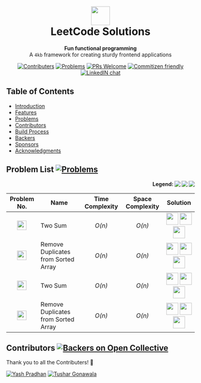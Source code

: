 <h1 align="center"><img src="https://leetcode.com/static/images/LeetCode_logo.png" height="50px"> 
<br>LeetCode Solutions
</h1>
<div align="center">
  <strong>Fun functional programming</strong>
</div>
<div align="center">
  A <code>4kb</code> framework for creating sturdy frontend applications
  
</div>
<div align="center">

[![Contributers](https://img.shields.io/static/v1.svg?label=Contributers&message=%205%20&color=orange)](https://github.com/pradhan1234/leetcode/graphs/contributors)
[![Problems](https://img.shields.io/badge/%23Problems-50-yellow.svg)](https://github.com/pradhan1234/leetcode) 
[![PRs Welcome](https://img.shields.io/badge/PRs-Welcome-green.svg)]() 
[![Commitizen friendly](https://img.shields.io/badge/Commitizen-Friendly-brightgreen.svg)](https://github.com/pradhan1234/leetcode/community)
[![LinkedIN chat](https://img.shields.io/badge/Chat-On_LinkedIN-0077B5.svg)](https://linkedin.com)

</div>




## Table of Contents

- [Introduction](#introduction)
- [Features](#features)
- [Problems](#problems)
- [Contributors](#contributors)
- [Build Process](#build-process)
- [Backers](#backers-)
- [Sponsors](#sponsors-)
- [Acknowledgments](#acknowledgments)


## Problem List [![Problems](https://img.shields.io/badge/%23Problems-50-yellow.svg)](#problems)	



<p align="right" > 
<img align="right" src="https://img.shields.io/static/v1.svg?label=&message=HARD&color=red"> 
<img align="right" src="https://img.shields.io/static/v1.svg?label=&message=MEDIUM&color=orange">
<img align="right" src="https://img.shields.io/static/v1.svg?label=&message=EASY&color=green">
<b> Legend: </b> </p>


| Problem No. | Name | Time Complexity | Space Complexity | Solution |
|:--------:| -------- | :--------: | :--------: |:--------:|
| <img src="https://img.shields.io/static/v1.svg?label=&message=0026.&color=orange" height="25">      | Two Sum     | *O(n)*     | *O(n)*     | <img height="32" width="32" src="https://cdn.jsdelivr.net/npm/simple-icons@latest/icons/java.svg" /> <img height="32" width="32" src="https://cdn.jsdelivr.net/npm/simple-icons@latest/icons/python.svg" /> <img height="32" width="32" src="https://cdn.jsdelivr.net/npm/simple-icons@latest/icons/cplusplus.svg" /> |
| <img src="https://img.shields.io/static/v1.svg?label=&message=0026.&color=orange" height="25">     | Remove Duplicates from Sorted Array     | *O(n)*     | *O(n)*     | <img height="32" width="32" src="https://cdn.jsdelivr.net/npm/simple-icons@latest/icons/java.svg" /> <img height="32" width="32" src="https://cdn.jsdelivr.net/npm/simple-icons@latest/icons/python.svg" /> <img height="32" width="32" src="https://cdn.jsdelivr.net/npm/simple-icons@latest/icons/cplusplus.svg" />|
| <img src="https://img.shields.io/static/v1.svg?label=&message=0026.&color=orange" height="25">      | Two Sum     | *O(n)*     | *O(n)*     | <img height="32" width="32" src="https://cdn.jsdelivr.net/npm/simple-icons@latest/icons/java.svg" /> <img height="32" width="32" src="https://cdn.jsdelivr.net/npm/simple-icons@latest/icons/python.svg" /> <img height="32" width="32" src="https://cdn.jsdelivr.net/npm/simple-icons@latest/icons/cplusplus.svg" /> |
| <img src="https://img.shields.io/static/v1.svg?label=&message=0026.&color=orange" height="25">     | Remove Duplicates from Sorted Array     | *O(n)*     | *O(n)*     | <img height="32" width="32" src="https://cdn.jsdelivr.net/npm/simple-icons@latest/icons/java.svg" /> <img height="32" width="32" src="https://cdn.jsdelivr.net/npm/simple-icons@latest/icons/python.svg" /> <img height="32" width="32" src="https://cdn.jsdelivr.net/npm/simple-icons@latest/icons/cplusplus.svg" />|

<!--
Complexities:
     *O(n)*
     *&theta;(n)* 
     *&Omega;(n)*
     
Alternative way for rows:
    | ![Contributers](https://img.shields.io/static/v1.svg?label=&message=0026.&color=red)     | Remove Duplicates from Sorted Array      | *&theta;(n)*     | *&theta;(n)*     | <img src="https://img.shields.io/static/v1.svg?label=&message=JAVA&color=007396&logo=java"> <img src="https://img.shields.io/static/v1.svg?label=&message=Python&color=yellow&logo=python"> |
    
    | 0001.     | Two Sum     | *O(n)*     | *O(n)*     | ![Contributers](https://img.shields.io/static/v1.svg?label=&message=EASY&color=green)     |
    | 0001.     | Two Sum     | *&theta;(n)*     | *&theta;(n)*     | ![Contributers](https://img.shields.io/static/v1.svg?label=&message=MEDIUM&color=orange)     |
    | 0026.     | Remove Duplicates from Sorted Array     | *&Omega;(n)*     | *&Omega;(n)*     | ![Contributers](https://img.shields.io/static/v1.svg?label=&message=HARD&color=red)     |


-->



## Contributors [![Backers on Open Collective](https://img.shields.io/static/v1.svg?label=Contributers&message=&nbsp;5&nbsp;&color=orange)](#contributers)

Thank you to all the Contributers! 🙏 


[![Yash Pradhan](https://avatars1.githubusercontent.com/u/10259704?s=100&v=4)](https://github.com/pradhan1234)
[![Tushar Gonawala](https://avatars2.githubusercontent.com/u/14814417?s=100&v=4)](https://github.com/tushar8049)
